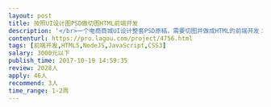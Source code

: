 ```yaml
---                
layout: post       
title: 按照UI设计图PSD做切图HTML前端开发           
description: '</br>一个电商商城UI设计整套PSD原稿，需要切图并做成HTML的前端开发：</br></br>我方提供：设计成型的电商商城UI设计图，文件格式：PSD</br></br>要求：切图等，做成完整HTML开发，以供后台程序开发使用</br>'     
contenturl: https://pro.lagou.com/project/4756.html      
tags: [前端开发,HTML5,NodeJS,JavaScript,CSS3]            
salary: 3000元以下          
publish_time: 2017-10-19 14:59:35         
review: 2028人                   
apply: 46人                   
recommend: 3人                   
time_range: 1-2周              
---                 
```

